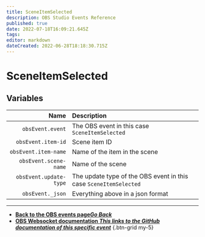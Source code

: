 ```yaml
---
title: SceneItemSelected
description: OBS Studio Events Reference
published: true
date: 2022-07-18T16:09:21.645Z
tags: 
editor: markdown
dateCreated: 2022-06-28T18:18:30.715Z
---
```


# SceneItemSelected

## Variables

Name | Description
----:|:------------
| `obsEvent.event` | The OBS event in this case `SceneItemSelected`
| `obsEvent.item-id` | Scene item ID
| `obsEvent.item-name` | Name of the item in the scene
| `obsEvent.scene-name` | Name of the scene
| `obsEvent.update-type` | The update type of the OBS event in this case `SceneItemSelected`
| `obsEvent._json` | Everything above in a json format

---

- [<i class="mdi mdi-chevron-left"></i>**Back to the OBS events page*Go Back***](/en/Broadcasters/OBS/Events)
- [<i class="mdi mdi-github"></i> **OBS Websocket documentation *This links to the GitHub documentation of this specific event***](https://github.com/obsproject/obs-websocket/blob/4.x-current/docs/generated/protocol.md#sceneitemselected)
{.btn-grid my-5}
